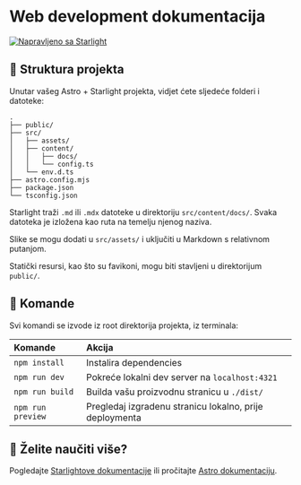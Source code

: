 # Web development dokumentacija

[![Napravljeno sa Starlight](https://astro.badg.es/v2/built-with-starlight/tiny.svg)](https://starlight.astro.build)

## 🚀 Struktura projekta

Unutar vašeg Astro + Starlight projekta, vidjet ćete sljedeće folderi i datoteke:

```
.
├── public/
├── src/
│   ├── assets/
│   ├── content/
│   │   ├── docs/
│   │   └── config.ts
│   └── env.d.ts
├── astro.config.mjs
├── package.json
└── tsconfig.json
```

Starlight traži `.md` ili `.mdx` datoteke u direktoriju `src/content/docs/`. Svaka datoteka je izložena kao ruta na temelju njenog naziva.

Slike se mogu dodati u `src/assets/` i uključiti u Markdown s relativnom putanjom.

Statički resursi, kao što su favikoni, mogu biti stavljeni u direktorijum `public/`.

## 🧞 Komande

Svi komandi se izvode iz root direktorija projekta, iz terminala:

| Komande           | Akcija                                                  |
| :---------------- | :------------------------------------------------------ |
| `npm install`     | Instalira dependencies                                  |
| `npm run dev`     | Pokreće lokalni dev server na `localhost:4321`          |
| `npm run build`   | Builda vašu proizvodnu stranicu u `./dist/`             |
| `npm run preview` | Pregledaj izgradenu stranicu lokalno, prije deploymenta |

## 👀 Želite naučiti više?

Pogledajte [Starlightove dokumentacije](https://starlight.astro.build/) ili pročitajte [Astro dokumentaciju](https://docs.astro.build).
